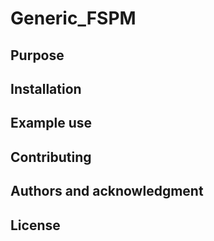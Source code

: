 # Generic_FSPM

## Purpose 

## Installation

## Example use

## Contributing

## Authors and acknowledgment

## License
